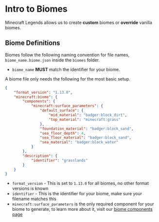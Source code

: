 # Intro to Biomes

Minecraft Legends allows us to create **custom** biomes or **override** vanilla biomes.

## Biome Definitions

Biomes follow the following naming convention for file names, `biome_name.biome.json` inside the `biomes` folder.

-   `biome_name` **MUST** match the identifier for your biome.

A biome file only needs the following for the most basic setup.

```json
{
    "format_version": "1.13.0",
    "minecraft:biome": {
        "components": {
            "minecraft:surface_parameters": {
                "default_surface": {
                    "mid_material": "badger:block_dirt",
                    "top_material": "minecraft:grass"
                },
                "foundation_material": "badger:block_sand",
                "sea_floor_depth": 4,
                "sea_floor_material": "badger:block_sand",
                "sea_material": "badger:block_water"
            }
        },
        "description": {
            "identifier": "grasslands"
        }
    }
}
```

-   `format_version` - This is set to `1.13.0` for all biomes, no other format versions is known
-   `identifier` - This is the identifier for your biome, make sure your filename matches this
-   `minecraft:surface_parameters` is the only required component for your biome to generate, to learn more about it, visit our [biome components page](../world-generation/biome-components)

